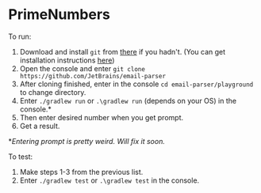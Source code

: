 # PrimeNumbers

To run:     
1. Download and install `git` from [there](https://git-scm.com/downloads) if you hadn't. (You can get installation instructions [here](https://git-scm.com/book/en/v2/Getting-Started-Installing-Git))       
2. Open the console and enter `git clone https://github.com/JetBrains/email-parser`       
3. After cloning finished, enter in the console `cd email-parser/playground` to change directory.       
4. Enter `./gradlew run` or `.\gradlew run` (depends on your OS) in the console.*         
5. Then enter desired number when you get prompt.        
6. Get a result.        

**Entering prompt is pretty weird. Will fix it soon.*         
 
To test:         
1. Make steps 1-3 from the previous list.         
2. Enter `./gradlew test` or `.\gradlew test` in the console.     
